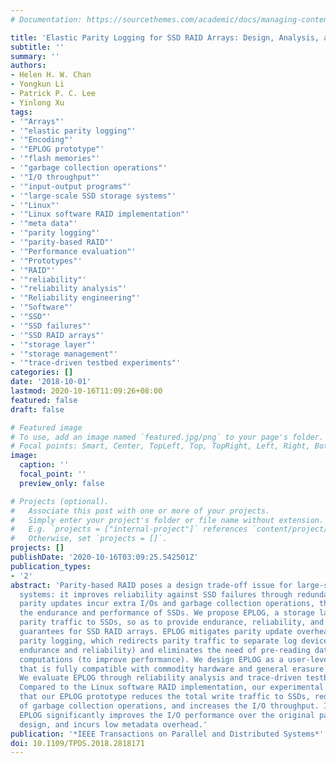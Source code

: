 ```yaml
---
# Documentation: https://sourcethemes.com/academic/docs/managing-content/

title: 'Elastic Parity Logging for SSD RAID Arrays: Design, Analysis, and Implementation'
subtitle: ''
summary: ''
authors:
- Helen H. W. Chan
- Yongkun Li
- Patrick P. C. Lee
- Yinlong Xu
tags:
- '"Arrays"'
- '"elastic parity logging"'
- '"Encoding"'
- '"EPLOG prototype"'
- '"flash memories"'
- '"garbage collection operations"'
- '"I/O throughput"'
- '"input-output programs"'
- '"large-scale SSD storage systems"'
- '"Linux"'
- '"Linux software RAID implementation"'
- '"meta data"'
- '"parity logging"'
- '"parity-based RAID"'
- '"Performance evaluation"'
- '"Prototypes"'
- '"RAID"'
- '"reliability"'
- '"reliability analysis"'
- '"Reliability engineering"'
- '"Software"'
- '"SSD"'
- '"SSD failures"'
- '"SSD RAID arrays"'
- '"storage layer"'
- '"storage management"'
- '"trace-driven testbed experiments"'
categories: []
date: '2018-10-01'
lastmod: 2020-10-16T11:09:26+08:00
featured: false
draft: false

# Featured image
# To use, add an image named `featured.jpg/png` to your page's folder.
# Focal points: Smart, Center, TopLeft, Top, TopRight, Left, Right, BottomLeft, Bottom, BottomRight.
image:
  caption: ''
  focal_point: ''
  preview_only: false

# Projects (optional).
#   Associate this post with one or more of your projects.
#   Simply enter your project's folder or file name without extension.
#   E.g. `projects = ["internal-project"]` references `content/project/deep-learning/index.md`.
#   Otherwise, set `projects = []`.
projects: []
publishDate: '2020-10-16T03:09:25.542501Z'
publication_types:
- '2'
abstract: 'Parity-based RAID poses a design trade-off issue for large-scale SSD storage
  systems: it improves reliability against SSD failures through redundancy, yet its
  parity updates incur extra I/Os and garbage collection operations, thereby degrading
  the endurance and performance of SSDs. We propose EPLOG, a storage layer that reduces
  parity traffic to SSDs, so as to provide endurance, reliability, and performance
  guarantees for SSD RAID arrays. EPLOG mitigates parity update overhead via elastic
  parity logging, which redirects parity traffic to separate log devices (to improve
  endurance and reliability) and eliminates the need of pre-reading data in parity
  computations (to improve performance). We design EPLOG as a user-level implementation
  that is fully compatible with commodity hardware and general erasure coding schemes.
  We evaluate EPLOG through reliability analysis and trace-driven testbed experiments.
  Compared to the Linux software RAID implementation, our experimental results show
  that our EPLOG prototype reduces the total write traffic to SSDs, reduces the number
  of garbage collection operations, and increases the I/O throughput. In addition,
  EPLOG significantly improves the I/O performance over the original parity logging
  design, and incurs low metadata overhead.'
publication: '*IEEE Transactions on Parallel and Distributed Systems*'
doi: 10.1109/TPDS.2018.2818171
---
```

